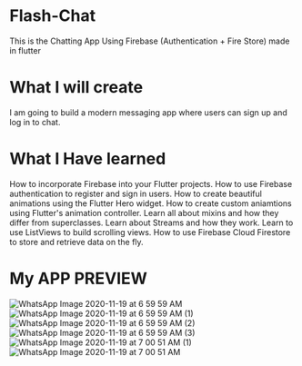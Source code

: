 # Flash-Chat
This is the Chatting App Using Firebase (Authentication + Fire Store) made in flutter 

# What I will create
I am going to build a modern messaging app where users can sign up and log in to chat.


# What I Have learned
How to incorporate Firebase into your Flutter projects.
How to use Firebase authentication to register and sign in users.
How to create beautiful animations using the Flutter Hero widget.
How to create custom aniamtions using Flutter's animation controller.
Learn all about mixins and how they differ from superclasses.
Learn about Streams and how they work.
Learn to use ListViews to build scrolling views.
How to use Firebase Cloud Firestore to store and retrieve data on the fly.

# My APP PREVIEW
![WhatsApp Image 2020-11-19 at 6 59 59 AM](https://user-images.githubusercontent.com/51153678/99611238-1f32fa80-2a35-11eb-8feb-8954bd2e88a0.jpeg)
![WhatsApp Image 2020-11-19 at 6 59 59 AM (1)](https://user-images.githubusercontent.com/51153678/99611246-22c68180-2a35-11eb-867b-fad1d049c103.jpeg)
![WhatsApp Image 2020-11-19 at 6 59 59 AM (2)](https://user-images.githubusercontent.com/51153678/99611251-2528db80-2a35-11eb-9819-c79590dd35f5.jpeg)
![WhatsApp Image 2020-11-19 at 6 59 59 AM (3)](https://user-images.githubusercontent.com/51153678/99611257-278b3580-2a35-11eb-8482-6ad2f99ad21d.jpeg)
![WhatsApp Image 2020-11-19 at 7 00 51 AM (1)](https://user-images.githubusercontent.com/51153678/99611262-2a862600-2a35-11eb-8a95-1b9ae364364e.jpeg)
![WhatsApp Image 2020-11-19 at 7 00 51 AM](https://user-images.githubusercontent.com/51153678/99611266-2c4fe980-2a35-11eb-8fa5-6eb277b7b33f.jpeg)

